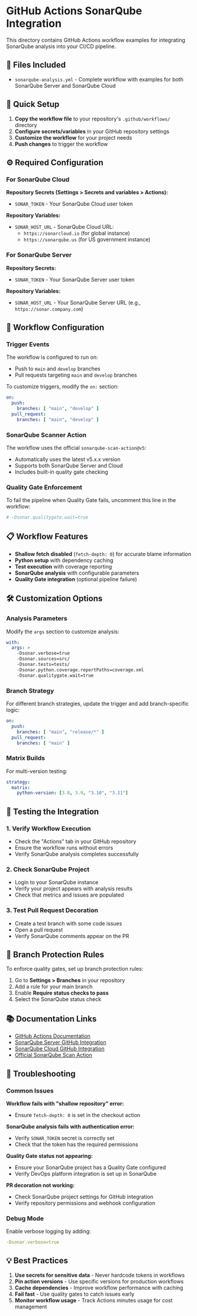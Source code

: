 # GitHub Actions SonarQube Integration

This directory contains GitHub Actions workflow examples for integrating SonarQube analysis into your CI/CD pipeline.

## 📁 Files Included

- `sonarqube-analysis.yml` - Complete workflow with examples for both SonarQube Server and SonarQube Cloud

## 🚀 Quick Setup

1. **Copy the workflow file** to your repository's `.github/workflows/` directory
2. **Configure secrets/variables** in your GitHub repository settings
3. **Customize the workflow** for your project needs
4. **Push changes** to trigger the workflow

## ⚙️ Required Configuration

### For SonarQube Cloud

**Repository Secrets (Settings > Secrets and variables > Actions):**
- `SONAR_TOKEN` - Your SonarQube Cloud user token

**Repository Variables:**
- `SONAR_HOST_URL` - SonarQube Cloud URL:
  - `https://sonarcloud.io` (for global instance)
  - `https://sonarqube.us` (for US government instance)

### For SonarQube Server

**Repository Secrets:**
- `SONAR_TOKEN` - Your SonarQube Server user token

**Repository Variables:**
- `SONAR_HOST_URL` - Your SonarQube Server URL (e.g., `https://sonar.company.com`)

## 🔧 Workflow Configuration

### Trigger Events
The workflow is configured to run on:
- Push to `main` and `develop` branches
- Pull requests targeting `main` and `develop` branches

To customize triggers, modify the `on:` section:

```yaml
on:
  push:
    branches: [ "main", "develop" ]
  pull_request:
    branches: [ "main", "develop" ]
```

### SonarQube Scanner Action
The workflow uses the official `sonarqube-scan-action@v5`:
- Automatically uses the latest v5.x.x version
- Supports both SonarQube Server and Cloud
- Includes built-in quality gate checking

### Quality Gate Enforcement
To fail the pipeline when Quality Gate fails, uncomment this line in the workflow:
```yaml
# -Dsonar.qualitygate.wait=true
```

## 📋 Workflow Features

- **Shallow fetch disabled** (`fetch-depth: 0`) for accurate blame information
- **Python setup** with dependency caching
- **Test execution** with coverage reporting
- **SonarQube analysis** with configurable parameters
- **Quality Gate integration** (optional pipeline failure)

## 🛠️ Customization Options

### Analysis Parameters
Modify the `args` section to customize analysis:

```yaml
with:
  args: >
    -Dsonar.verbose=true
    -Dsonar.sources=src/
    -Dsonar.tests=tests/
    -Dsonar.python.coverage.reportPaths=coverage.xml
    -Dsonar.qualitygate.wait=true
```

### Branch Strategy
For different branch strategies, update the trigger and add branch-specific logic:

```yaml
on:
  push:
    branches: [ "main", "release/*" ]
  pull_request:
    branches: [ "main" ]
```

### Matrix Builds
For multi-version testing:

```yaml
strategy:
  matrix:
    python-version: [3.8, 3.9, "3.10", "3.11"]
```

## 🧪 Testing the Integration

### 1. Verify Workflow Execution
- Check the "Actions" tab in your GitHub repository
- Ensure the workflow runs without errors
- Verify SonarQube analysis completes successfully

### 2. Check SonarQube Project
- Login to your SonarQube instance
- Verify your project appears with analysis results
- Check that metrics and issues are populated

### 3. Test Pull Request Decoration
- Create a test branch with some code issues
- Open a pull request
- Verify SonarQube comments appear on the PR

## 🔗 Branch Protection Rules

To enforce quality gates, set up branch protection rules:

1. Go to **Settings > Branches** in your repository
2. Add a rule for your main branch
3. Enable **Require status checks to pass**
4. Select the SonarQube status check

## 📚 Documentation Links

- [GitHub Actions Documentation](https://docs.github.com/en/actions)
- [SonarQube Server GitHub Integration](https://docs.sonarsource.com/sonarqube-server/latest/devops-platform-integration/github-integration/introduction/)
- [SonarQube Cloud GitHub Integration](https://docs.sonarsource.com/sonarqube-cloud/getting-started/github/)
- [Official SonarQube Scan Action](https://github.com/marketplace/actions/official-sonarqube-scan)

## 🐛 Troubleshooting

### Common Issues

**Workflow fails with "shallow repository" error:**
- Ensure `fetch-depth: 0` is set in the checkout action

**SonarQube analysis fails with authentication error:**
- Verify `SONAR_TOKEN` secret is correctly set
- Check that the token has the required permissions

**Quality Gate status not appearing:**
- Ensure your SonarQube project has a Quality Gate configured
- Verify DevOps platform integration is set up in SonarQube

**PR decoration not working:**
- Check SonarQube project settings for GitHub integration
- Verify repository permissions and webhook configuration

### Debug Mode
Enable verbose logging by adding:
```yaml
-Dsonar.verbose=true
```

## 💡 Best Practices

1. **Use secrets for sensitive data** - Never hardcode tokens in workflows
2. **Pin action versions** - Use specific versions for production workflows
3. **Cache dependencies** - Improve workflow performance with caching
4. **Fail fast** - Use quality gates to catch issues early
5. **Monitor workflow usage** - Track Actions minutes usage for cost management
